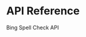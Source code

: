 <!-- 
NavPath: Bing Spell Check API
LinkLabel: API Reference
ExternalLink: https://dev.cognitive.microsoft.com/docs/services/56e73033cf5ff80c2008c679
Weight: 15
services: cognitive-services
-->
# API Reference
Bing Spell Check API
